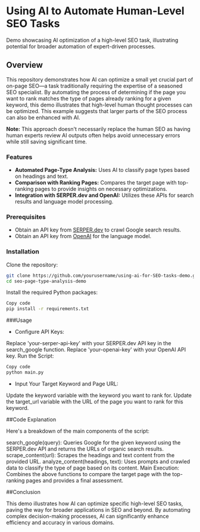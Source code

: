 # Using AI to Automate Human-Level SEO Tasks

Demo showcasing AI optimization of a high-level SEO task, illustrating potential for broader automation of expert-driven processes.

## Overview

This repository demonstrates how AI can optimize a small yet crucial part of on-page SEO—a task traditionally requiring the expertise of a seasoned SEO specialist. By automating the process of determining if the page you want to rank matches the type of pages already ranking for a given keyword, this demo illustrates that high-level human thought processes can be optimized. This example suggests that larger parts of the SEO process can also be enhanced with AI.

**Note:** This approach doesn't necessarily replace the human SEO as having human experts review AI outputs often helps avoid unnecessary errors while still saving significant time.

### Features

- **Automated Page-Type Analysis:** Uses AI to classify page types based on headings and text.
- **Comparison with Ranking Pages:** Compares the target page with top-ranking pages to provide insights on necessary optimizations.
- **Integration with SERPER.dev and OpenAI:** Utilizes these APIs for search results and language model processing.

### Prerequisites

- Obtain an API key from [SERPER.dev](https://serper.dev) to crawl Google search results.
- Obtain an API key from [OpenAI](https://openai.com) for the language model.

### Installation

Clone the repository:

```sh
git clone https://github.com/yourusername/using-ai-for-SEO-tasks-demo.git
cd seo-page-type-analysis-demo
```

Install the required Python packages:

```sh
Copy code
pip install -r requirements.txt
```

###Usage

- Configure API Keys:

Replace 'your-serper-api-key' with your SERPER.dev API key in the search_google function.
Replace 'your-openai-key' with your OpenAI API key.
Run the Script:

```sh
Copy code
python main.py
```

- Input Your Target Keyword and Page URL:

Update the keyword variable with the keyword you want to rank for.
Update the target_url variable with the URL of the page you want to rank for this keyword.

##Code Explanation

Here's a breakdown of the main components of the script:

search_google(query): Queries Google for the given keyword using the SERPER.dev API and returns the URLs of organic search results.
scrape_content(url): Scrapes the headings and text content from the provided URL.
analyze_content(headings, text): Uses prompts and crawled data to classify the type of page based on its content.
Main Execution: Combines the above functions to compare the target page with the top-ranking pages and provides a final assessment.

##Conclusion

This demo illustrates how AI can optimize specific high-level SEO tasks, paving the way for broader applications in SEO and beyond. By automating complex decision-making processes, AI can significantly enhance efficiency and accuracy in various domains.
